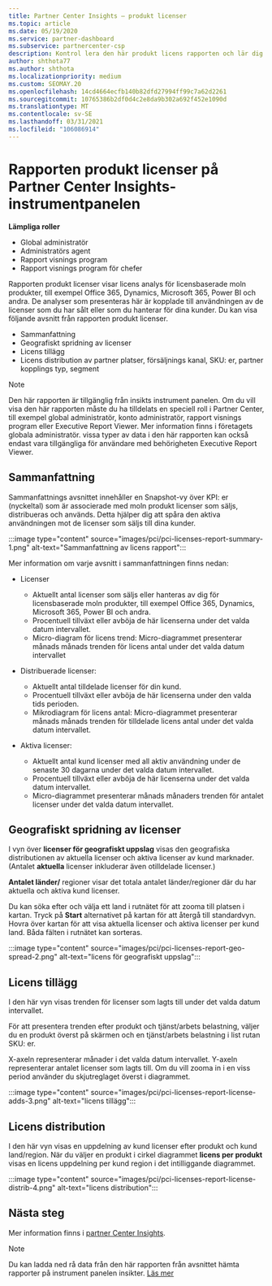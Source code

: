 ```yaml
---
title: Partner Center Insights – produkt licenser
ms.topic: article
ms.date: 05/19/2020
ms.service: partner-dashboard
ms.subservice: partnercenter-csp
description: Kontrol lera den här produkt licens rapporten och lär dig hur du kan förbättra med licensierade moln produkter som du säljer eller hanterar för dina kunder.
author: shthota77
ms.author: shthota
ms.localizationpriority: medium
ms.custom: SEOMAY.20
ms.openlocfilehash: 14cd4664ecfb140b82dfd27994ff99c7a62d2261
ms.sourcegitcommit: 10765386b2df0d4c2e8da9b302a692f452e1090d
ms.translationtype: MT
ms.contentlocale: sv-SE
ms.lasthandoff: 03/31/2021
ms.locfileid: "106086914"
---
```

# <a name="product-licenses-report-in-the-partner-center-insights-dashboard"></a>Rapporten produkt licenser på Partner Center Insights-instrumentpanelen

**Lämpliga roller**

- Global administratör
- Administratörs agent
- Rapport visnings program
- Rapport visnings program för chefer

Rapporten produkt licenser visar licens analys för licensbaserade moln produkter, till exempel Office 365, Dynamics, Microsoft 365, Power BI och andra. De analyser som presenteras här är kopplade till användningen av de licenser som du har sålt eller som du hanterar för dina kunder. Du kan visa följande avsnitt från rapporten produkt licenser.

- Sammanfattning
- Geografiskt spridning av licenser
- Licens tillägg
- Licens distribution av partner platser, försäljnings kanal, SKU: er, partner kopplings typ, segment

 > [!NOTE]
 > Den här rapporten är tillgänglig från insikts instrument panelen. Om du vill visa den här rapporten måste du ha tilldelats en speciell roll i Partner Center, till exempel global administratör, konto administratör, rapport visnings program eller Executive Report Viewer. Mer information finns i företagets globala administratör. vissa typer av data i den här rapporten kan också endast vara tillgängliga för användare med behörigheten Executive Report Viewer.

## <a name="summary"></a>Sammanfattning

Sammanfattnings avsnittet innehåller en Snapshot-vy över KPI: er (nyckeltal) som är associerade med moln produkt licenser som säljs, distribueras och används. Detta hjälper dig att spåra den aktiva användningen mot de licenser som säljs till dina kunder.

:::image type="content" source="images/pci/pci-licenses-report-summary-1.png" alt-text="Sammanfattning av licens rapport":::

Mer information om varje avsnitt i sammanfattningen finns nedan:

- Licenser 
  - Aktuellt antal licenser som säljs eller hanteras av dig för licensbaserade moln produkter, till exempel Office 365, Dynamics, Microsoft 365, Power BI och andra.
  - Procentuell tillväxt eller avböja de här licenserna under det valda datum intervallet.
  - Micro-diagram för licens trend: Micro-diagrammet presenterar månads månads trenden för licens antal under det valda datum intervallet

- Distribuerade licenser:
  - Aktuellt antal tilldelade licenser för din kund.
  - Procentuell tillväxt eller avböja de här licenserna under den valda tids perioden.
  - Mikrodiagram för licens antal: Micro-diagrammet presenterar månads månads trenden för tilldelade licens antal under det valda datum intervallet.

- Aktiva licenser: 
  - Aktuellt antal kund licenser med all aktiv användning under de senaste 30 dagarna under det valda datum intervallet.
  - Procentuell tillväxt eller avböja de här licenserna under det valda datum intervallet.
  - Micro-diagrammet presenterar månads månaders trenden för antalet licenser under det valda datum intervallet.

## <a name="geographical-spread-of-licenses"></a>Geografiskt spridning av licenser

I vyn över **licenser för geografiskt uppslag** visas den geografiska distributionen av aktuella licenser och aktiva licenser av kund marknader. (Antalet **aktuella** licenser inkluderar även otilldelade licenser.)

**Antalet länder/** regioner visar det totala antalet länder/regioner där du har aktuella och aktiva kund licenser.

Du kan söka efter och välja ett land i rutnätet för att zooma till platsen i kartan. Tryck på **Start** alternativet på kartan för att återgå till standardvyn. Hovra över kartan för att visa aktuella licenser och aktiva licenser per kund land. Båda fälten i rutnätet kan sorteras.

:::image type="content" source="images/pci/pci-licenses-report-geo-spread-2.png" alt-text="licens för geografiskt uppslag":::

## <a name="license-adds"></a>Licens tillägg

I den här vyn visas trenden för licenser som lagts till under det valda datum intervallet. 

För att presentera trenden efter produkt och tjänst/arbets belastning, väljer du en produkt överst på skärmen och en tjänst/arbets belastning i list rutan SKU: er.

X-axeln representerar månader i det valda datum intervallet. Y-axeln representerar antalet licenser som lagts till. Om du vill zooma in i en viss period använder du skjutreglaget överst i diagrammet.

:::image type="content" source="images/pci/pci-licenses-report-license-adds-3.png" alt-text="licens tillägg":::

## <a name="license-distribution"></a>Licens distribution

I den här vyn visas en uppdelning av kund licenser efter produkt och kund land/region. När du väljer en produkt i cirkel diagrammet **licens per produkt** visas en licens uppdelning per kund region i det intilliggande diagrammet.

:::image type="content" source="images/pci/pci-licenses-report-license-distrib-4.png" alt-text="licens distribution":::

## <a name="next-steps"></a>Nästa steg

Mer information finns i [partner Center Insights](partner-center-insights.md).

>[!NOTE] 
> Du kan ladda ned rå data från den här rapporten från avsnittet hämta rapporter på instrument panelen insikter. [Läs mer](pci-download-reports.md)
